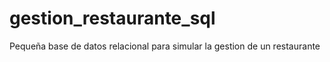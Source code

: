 # gestion_restaurante_sql
Pequeña base de datos relacional para simular la gestion de un restaurante 
